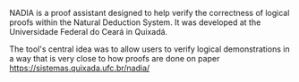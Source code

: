 NADIA is a proof assistant designed to help verify the correctness of logical proofs within the Natural Deduction System. It was developed at the Universidade Federal do Ceará in Quixadá.

The tool's central idea was to allow users to verify logical demonstrations in a way that is very close to how proofs are done on paper
https://sistemas.quixada.ufc.br/nadia/


